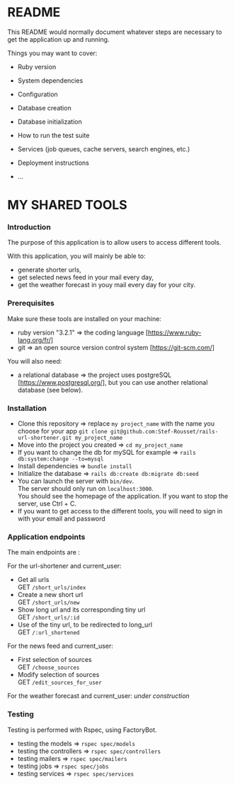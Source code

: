 # README

This README would normally document whatever steps are necessary to get the
application up and running.

Things you may want to cover:

* Ruby version

* System dependencies

* Configuration

* Database creation

* Database initialization

* How to run the test suite

* Services (job queues, cache servers, search engines, etc.)

* Deployment instructions

* ...

# MY SHARED TOOLS

### Introduction ###

The purpose of this application is to allow users to access different tools.

With this application, you will mainly be able to:
- generate shorter urls,
- get selected news feed in your mail every day,
- get the weather forecast in youy mail every day for your city.


### Prerequisites ###

Make sure these tools are installed on your machine:
- ruby version "3.2.1" => the coding language [https://www.ruby-lang.org/fr/]
- git => an open source version control system [https://git-scm.com/]

You will also need:
- a relational database => the project uses postgreSQL [https://www.postgresql.org/], but you can use another relational database (see below).

### Installation ###

- Clone this repository => replace `my project_name` with the name you choose for your app
`git clone git@github.com:Stef-Rousset/rails-url-shortener.git my_project_name`
- Move into the project you created =>
`cd my_project_name`
- If you want to change the db for mySQL for example =>
 `rails db:system:change --to=mysql`
- Install dependencies =>
`bundle install`
- Initialize the database =>
`rails db:create db:migrate db:seed`
- You can launch the server with `bin/dev`.<br>
The server should only run on `localhost:3000`.<br>
You should see the homepage of the application.
If you want to stop the server, use Ctrl + C.<br>
- If you want to get access to the different tools, you will need to sign in with your email and password

### Application endpoints ###

The main endpoints are :

For the url-shortener and current_user:
- Get all urls<br>
GET `/short_urls/index`
- Create a new short url<br>
GET `/short_urls/new`<br>
- Show long url and its corresponding tiny url<br>
GET `/short_urls/:id`<br>
- Use of the tiny url, to be redirected to long_url <br>
GET `/:url_shortened`<br>

For the news feed and current_user:
- First selection of sources <br>
GET `/choose_sources`
- Modify selection of sources <br>
GET `/edit_sources_for_user`

For the weather forecast and current_user:
*under construction* <br>

### Testing ###

Testing is performed with Rspec, using FactoryBot.

- testing the models =>
`rspec spec/models`
- testing the controllers =>
`rspec spec/controllers`
- testing mailers =>
`rspec spec/mailers`
- testing jobs =>
`rspec spec/jobs`
- testing services =>
`rspec spec/services`

